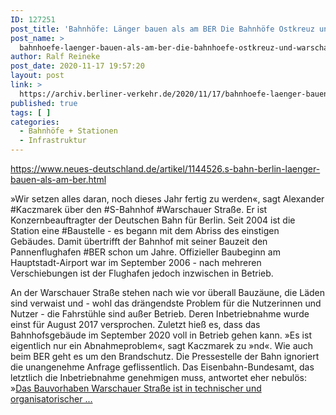 ```yaml
---
ID: 127251
post_title: 'Bahnhöfe: Länger bauen als am BER Die Bahnhöfe Ostkreuz und Warschauer Straße werden und werden nicht fertig, aus Neues Deutschland'
post_name: >
  bahnhoefe-laenger-bauen-als-am-ber-die-bahnhoefe-ostkreuz-und-warschauer-strasse-werden-und-werden-nicht-fertig-aus-neues-deutschland
author: Ralf Reineke
post_date: 2020-11-17 19:57:20
layout: post
link: >
  https://archiv.berliner-verkehr.de/2020/11/17/bahnhoefe-laenger-bauen-als-am-ber-die-bahnhoefe-ostkreuz-und-warschauer-strasse-werden-und-werden-nicht-fertig-aus-neues-deutschland/
published: true
tags: [ ]
categories:
  - Bahnhöfe + Stationen
  - Infrastruktur
---
```

https://www.neues-deutschland.de/artikel/1144526.s-bahn-berlin-laenger-bauen-als-am-ber.html

»Wir setzen alles daran, noch dieses Jahr fertig zu werden«, sagt Alexander #Kaczmarek über den #S-Bahnhof #Warschauer Straße. Er ist Konzernbeauftragter der Deutschen Bahn für Berlin. Seit 2004 ist die Station eine #Baustelle - es begann mit dem Abriss des einstigen Gebäudes. Damit übertrifft der Bahnhof mit seiner Bauzeit den Pannenflughafen #BER schon um Jahre. Offizieller Baubeginn am Hauptstadt-Airport war im September 2006 - nach mehreren Verschiebungen ist der Flughafen jedoch inzwischen in Betrieb.

An der Warschauer Straße stehen nach wie vor überall Bauzäune, die Läden sind verwaist und - wohl das drängendste Problem für die Nutzerinnen und Nutzer - die Fahrstühle sind außer Betrieb. Deren Inbetriebnahme wurde einst für August 2017 versprochen. Zuletzt hieß es, dass das Bahnhofsgebäude im September 2020 voll in Betrieb gehen kann. »Es ist eigentlich nur ein Abnahmeproblem«, sagt Kaczmarek zu »nd«. Wie auch beim BER geht es um den Brandschutz. Die Pressestelle der Bahn ignoriert die unangenehme Anfrage geflissentlich. Das Eisenbahn-Bundesamt, das letztlich die Inbetriebnahme genehmigen muss, antwortet eher nebulös: »<a href="https://www.neues-deutschland.de/artikel/1144526.s-bahn-berlin-laenger-bauen-als-am-ber.html">Das Bauvorhaben Warschauer Straße ist in technischer und organisatorischer ...</a>